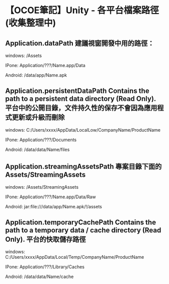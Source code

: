 # 【OCOE筆記】Unity - 各平台檔案路徑\(收集整理中\)

## **Application.dataPath** **建議視窗開發中用的路徑：**

windows:  /Assets

IPone: Application/???/Name.app/Data

Android: /data/app/Name.apk

## **Application.persistentDataPath** **Contains the path to a persistent data directory \(Read Only\).** **平台中的公開目錄，文件持久性的保存不會因為應用程式更新或升級而刪除**

windows:  C:/Users/xxxx/AppData/LocalLow/CompanyName/ProductName

IPone: Application/???/Documents

Android: /data/data/Name/files

## **Application.streamingAssetsPath** **專案目錄下面的 Assets/StreamingAssets**

windows:   /Assets/StreamingAssets

IPone: Application/???/Name.app/Data/Raw

Android: jar:file:///data/app/Name.apk/!/assets

## **Application.temporaryCachePath** **Contains the path to a temporary data / cache directory \(Read Only\).** **平台的快取儲存路徑**

windows: C:/Users/xxxx/AppData/Local/Temp/CompanyName/ProductName

IPone: Application/???/Library/Caches

Android:  /data/data/Name/cache

